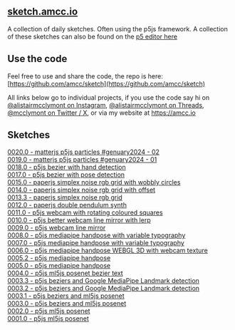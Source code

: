 ## [sketch.amcc.io](https://sketch.amcc.io)

A collection of daily sketches. Often using the p5js framework. A collection of these sketches can also be found on the [p5 editor here](https://editor.p5js.org/amcc/collections/rdWLwr7tz)

## Use the code

Feel free to use and share the code, the repo is here: [https://github.com/amcc/sketch](https://github.com/amcc/sketch)

All links below go to individual projects, if you use the code say hi on [@alistairmcclymont on Instagram](https://www.instagram.com/alistairmcclymont), [@alistairmcclymont on Threads](https://www.threads.net/@alistairmcclymont), [@mcclymont on Twitter / X](https://twitter.com/mcclymont), or via my website at https://amcc.io

## Sketches

<!-- [0022.0 - p5js flow fields (using q5 for speed)](0022.0)
[0021.0 - paperjs metaballs #genuary2024 - 12](0021.0)   -->

[0020.0 - matterjs p5js particles #genuary2024 - 02](0020.0)  
[0019.0 - matterjs p5js particles #genuary2024 - 01](0019.0)  
[0018.0 - p5js bezier with hand detection](0018.2)  
[0017.0 - p5js bezier with pose detection](0017.0)  
[0015.0 - paperjs simplex noise rgb grid with wobbly circles](0015.0)  
[0014.0 - paperjs simplex noise rgb grid with offset](0014.0)  
[0013.3 - paperjs simplex noise rgb grid](0013.3)  
[0012.0 - paperjs double pendulum synth](0012.0)  
[0011.0 - p5js webcam with rotating coloured squares](0011.0)  
[0010.0 - p5js better webcam line mirror with lerp](0010.0)  
[0009.0 - p5js webcam line mirror](0009)  
[0008.0 - p5js mediapipe handpose with variable typography](0008.0)  
[0007.0 - p5js mediapipe handpose with variable typography](0007.0)  
[0006.0 - p5js mediapipe handpose WEBGL 3D with webcam texture](0006.0)  
[0005.2 - p5js mediapipe handpose](0005.2)  
[0005.0 - p5js mediapipe handpose](0005.0)  
[0004.0 - p5js ml5js posenet bezier text](0004.0)  
[0003.3 - p5js beziers and Google MediaPipe Landmark detection](0003.3)  
[0003.2 - p5js beziers and Google MediaPipe Landmark detection](0003.2)  
[0003.1 - p5js beziers and ml5js posenet](0003.1)  
[0003.0 - p5js beziers and ml5js posenet](0003.0)  
[0002.0 - p5js ml5js posenet](0002.0)  
[0001.0 - p5js ml5js posenet](0001.0)
